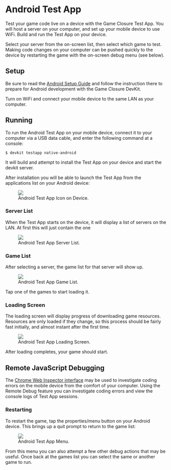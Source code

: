 # Android Test App

Test your game code live on a device with the Game Closure Test App.  You will
host a server on your computer, and set up your mobile device to use WiFi.
Build and run the Test App on your device.

Select your server from the on-screen list, then select which game to test.
Making code changes on your computer can be pushed quickly to the device by
restarting the game with the on-screen debug menu (see below).

## Setup

Be sure to read the [Android Setup Guide](./android-setup.html) and follow the
instruction there to prepare for Android development with the Game Closure
DevKit.

Turn on WiFi and connect your mobile device to the same LAN as your computer.

## Running

To run the Android Test App on your mobile device, connect it to your computer
via a USB data cable, and enter the following command at a console:

~~~
$ devkit testapp native-android
~~~

It will build and attempt to install the Test App on your device and start the
devkit server.

After installation you will be able to launch the Test App from the
applications list on your Android device:

<div class="figure-wrapper">
<figure>
<img src="./assets/android/android-test-app-icon.png"></img>
<figcaption>Android Test App Icon on Device.</figcaption>
</figure>
</div>

### Server List

When the Test App starts on the device, it will display a list of servers on
the LAN.  At first this will just contain the one

<div class="figure-wrapper">
<figure>
<img src="./assets/android/android-test-app-servers.png"></img>
<figcaption>Android Test App Server List.</figcaption>
</figure>
</div>

### Game List

After selecting a server, the game list for that server will show up.

<div class="figure-wrapper">
<figure>
<img src="./assets/android/android-test-app-games.png"></img>
<figcaption>Android Test App Game List.</figcaption>
</figure>
</div>

Tap one of the games to start loading it.

### Loading Screen

The loading screen will display progress of downloading game resources.
Resources are only loaded if they change, so this process should be fairly fast
initially, and almost instant after the first time.

<div class="figure-wrapper">
<figure>
<img src="./assets/android/android-test-app-loading.png"></img>
<figcaption>Android Test App Loading Screen.</figcaption>
</figure>
</div>

After loading completes, your game should start.

## Remote JavaScript Debugging

The [Chrome Web Inspector interface](./android-remote-debug.html) may be used
to investigate coding errors on the mobile device from the comfort of your
computer.  Using the Remote Debug feature you can investigate coding errors and
view the console logs of Test App sessions.

### Restarting

To restart the game, tap the properties/menu button on your Android device.
This brings up a quit prompt to return to the game list:

<div class="figure-wrapper">
<figure>
<img src="./assets/android/android-test-app-menu.png"></img>
<figcaption>Android Test App Menu.</figcaption>
</figure>
</div>

From this menu you can also attempt a few other debug actions that may be
useful.  Once back at the games list you can select the same or another game to
run.

